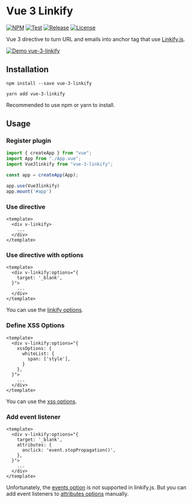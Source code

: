 # Vue 3 Linkify 

[![NPM](https://img.shields.io/npm/v/vue-3-linkify?color=cb3837&logo=npm)](https://www.npmjs.com/package/vue-3-linkify)
[![Test](https://github.com/say8425/vue-3-linkify/actions/workflows/test.yml/badge.svg)](https://github.com/say8425/vue-3-linkify/actions/workflows/test.yml)
[![Release](https://github.com/say8425/vue-3-linkify/actions/workflows/release.yml/badge.svg)](https://github.com/say8425/vue-3-linkify/actions/workflows/release.yml)
[![License](https://img.shields.io/badge/license-MIT-blue.svg)](https://github.com/say8425/vue-3-linkify/blob/master/LICENSE)

Vue 3 directive to turn URL and emails into anchor tag that use [Linkify.js](https://linkify.js.org/).

[![Demo vue-3-linkify](https://codesandbox.io/static/img/play-codesandbox.svg)](https://codesandbox.io/s/vue-3-linkify-demo-pizsri?eslint=1&fontsize=14&hidenavigation=1&module=%2Fsrc%2FApp.vue&theme=dark)

## Installation

```shell
npm install --save vue-3-linkify
```

```shell
yarn add vue-3-linkify
```

Recommended to use npm or yarn to install.

## Usage

### Register plugin

```typescript
import { createApp } from "vue";
import App from "./App.vue";
import Vue3linkify from "vue-3-linkify";

const app = createApp(App);

app.use(Vue3linkify)
app.mount('#app')
```

### Use directive

```vue
<template>
  <div v-linkify>
    ...
  </div>
</template>
```
### Use directive with options

```vue
<template>
  <div v-linkify:options="{
    target: '_blank',
  }">
    ...
  </div>
</template>
```

You can use the [linkify options](https://linkify.js.org/docs/options.html).

### Define XSS Options

```vue
<template>
  <div v-linkify:options="{
    xssOptions: {
      whiteList: {
        span: ['style'],
      }
    },
  }">
    ...
  </div>
</template>
```

You can use the [xss options](https://jsxss.com/en/options#customize-whitelist).

### Add event listener

```vue
<template>
  <div v-linkify:options="{
    target: '_blank',
    attributes: {
      onclick: 'event.stopPropagation()',
    },
  }">
    ...
  </div>
</template>
```

Unfortunately, the [events option](https://linkify.js.org/docs/options.html#events) is not supported in linkify.js.
But you can add event listeners to [attributes options](https://linkify.js.org/docs/options.html#attributes) manually.

